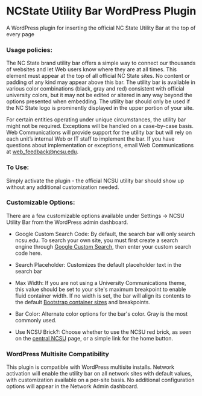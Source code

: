 # NCState Utility Bar WordPress Plugin
A WordPress plugin for inserting the official NC State Utility Bar at the top of every page

### Usage policies:
The NC State brand utility bar offers a simple way to connect our thousands of websites and let Web users know where they are at all times. This element must appear at the top of all official NC State sites. No content or padding of any kind may appear above this bar. The utility bar is available in various color combinations (black, gray and red) consistent with official university colors, but it may not be edited or altered in any way beyond the options presented when embedding. The utility bar should only be used if the NC State logo is prominently displayed in the upper portion of your site.

For certain entities operating under unique circumstances, the utility bar might not be required. Exceptions will be handled on a case-by-case basis. Web Communications will provide support for the utility bar but will rely on each unit’s internal Web or IT staff to implement the bar. If you have questions about implementation or exceptions, email Web Communications at [web_feedback@ncsu.edu](mailto:web_feedback@ncsu.edu).

### To Use:
Simply activate the plugin - the official NCSU utility bar should show up without any additional customization needed.

### Customizable Options:
There are a few customizable options available under Settings -> NCSU Utility Bar from the WordPress admin dashboard.

* Google Custom Search Code: By default, the search bar will only search ncsu.edu. To search your own site, you must first create a search engine through [Google Custom Search](https://cse.google.com/cse/), then enter your custom search code here.

* Search Placeholder: Customizes the default placeholder text in the search bar

* Max Width: If you are not using a University Communications theme, this value should be set to your site's maximum breakpoint to enable fluid container width. If no width is set, the bar will align its contents to the default [Bootstrap container sizes](https://brand.ncsu.edu/bootstrap/css/#grid-options) and breakpoints.

* Bar Color: Alternate color options for the bar's color. Gray is the most commonly used.

* Use NCSU Brick?: Choose whether to use the NCSU red brick, as seen on the [central NCSU](https://ncsu.edu) page, or a simple link for the home button. 

### WordPress Multisite Compatibility
This plugin is compatible with WordPress multisite installs. Network activation will enable the utility bar on all network sites with default values, with customization available on a per-site basis. No additional configuration options will appear in the Network Admin dashboard.